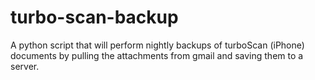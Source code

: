 turbo-scan-backup
=================

A python script that will perform nightly backups of turboScan (iPhone) documents by pulling the attachments from gmail and saving them to a server.
